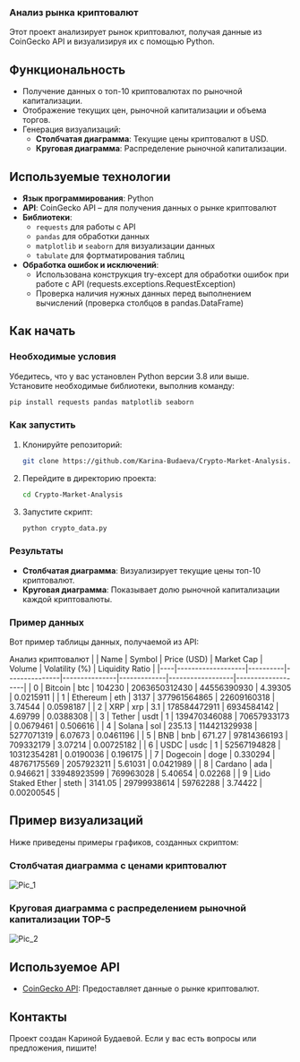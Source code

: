 ### Анализ рынка криптовалют
Этот проект анализирует рынок криптовалют, получая данные из CoinGecko API и визуализируя их с помощью Python.

## Функциональность

- Получение данных о топ-10 криптовалютах по рыночной капитализации.
- Отображение текущих цен, рыночной капитализации и объема торгов.
- Генерация визуализаций:
  - **Столбчатая диаграмма**: Текущие цены криптовалют в USD.
  - **Круговая диаграмма**: Распределение рыночной капитализации.

## Используемые технологии

- **Язык программирования**: Python
- **API**: CoinGecko API – для получения данных о рынке криптовалют
- **Библиотеки**:
  - `requests` для работы с API
  - `pandas` для обработки данных
  - `matplotlib` и `seaborn` для визуализации данных
  - `tabulate` для фортматирования таблиц
- **Обработка ошибок и исключений**:
  - Использована конструкция try-except для обработки ошибок при работе с API (requests.exceptions.RequestException)
  - Проверка наличия нужных данных перед выполнением вычислений (проверка столбцов в pandas.DataFrame)

## Как начать
### Необходимые условия
Убедитесь, что у вас установлен Python версии 3.8 или выше. Установите необходимые библиотеки, выполнив команду:

```bash
pip install requests pandas matplotlib seaborn
```

### Как запустить
1. Клонируйте репозиторий:
   ```bash
   git clone https://github.com/Karina-Budaeva/Crypto-Market-Analysis.git
   ```
2. Перейдите в директорию проекта:
   ```bash
   cd Crypto-Market-Analysis
   ```
3. Запустите скрипт:
   ```bash
   python crypto_data.py
   ```

### Результаты
- **Столбчатая диаграмма**: Визуализирует текущие цены топ-10 криптовалют.
- **Круговая диаграмма**: Показывает долю рыночной капитализации каждой криптовалюты.

### Пример данных
Вот пример таблицы данных, получаемой из API:

Анализ криптовалют
|    | Name              | Symbol   |   Price (USD) |    Market Cap |      Volume |   Volatility (%) |   Liquidity Ratio |
|----|-------------------|----------|---------------|---------------|-------------|------------------|-------------------|
|  0 | Bitcoin           | btc      | 104230        | 2063650312430 | 44556390930 |        4.39305   |        0.0215911  |
|  1 | Ethereum          | eth      |   3137        |  377961564865 | 22609160318 |        3.74544   |        0.0598187  |
|  2 | XRP               | xrp      |      3.1      |  178584472911 |  6934584142 |        4.69799   |        0.0388308  |
|  3 | Tether            | usdt     |      1        |  139470346088 | 70657933173 |        0.0679461 |        0.506616   |
|  4 | Solana            | sol      |    235.13     |  114421329938 |  5277071319 |        6.07673   |        0.0461196  |
|  5 | BNB               | bnb      |    671.27     |   97814366193 |   709332179 |        3.07214   |        0.00725182 |
|  6 | USDC              | usdc     |      1        |   52567194828 | 10312354281 |        0.0190036 |        0.196175   |
|  7 | Dogecoin          | doge     |      0.330294 |   48767175569 |  2057923211 |        5.61031   |        0.0421989  |
|  8 | Cardano           | ada      |      0.946621 |   33948923599 |   769963028 |        5.40654   |        0.02268    |
|  9 | Lido Staked Ether | steth    |   3141.05     |   29799938614 |    59762288 |        3.74422   |        0.00200545 |

## Пример визуализаций
Ниже приведены примеры графиков, созданных скриптом:

### Столбчатая диаграмма с ценами криптовалют
![Pic_1](https://github.com/user-attachments/assets/9ec900f3-8ea7-4ac6-8a8f-dbe69e73eeba)

### Круговая диаграмма с распределением рыночной капитализации TOP-5
![Pic_2](https://github.com/user-attachments/assets/75c2f4dc-427c-40e5-aeb0-e2d1550e9bd2)

## Используемое API
- [CoinGecko API](https://www.coingecko.com/en/api): Предоставляет данные о рынке криптовалют.

## Контакты
Проект создан Кариной Будаевой. Если у вас есть вопросы или предложения, пишите!
